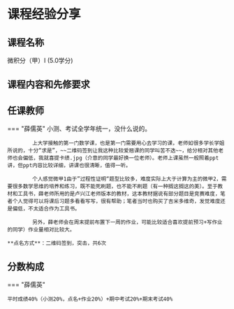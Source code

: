 # 课程经验分享

## 课程名称
 微积分（甲）I (5.0学分)

## 课程内容和先修要求

## 任课教师

=== "薛儒英"
    小测、考试全学年统一，没什么说的。

    ​        上大学接触的第一门数学课，也是第一门需要用心去学习的课，老师如很多学长学姐所说的，十分“求是”，~~二维码签到让我这种比较爱翘课的同学叫苦不迭~~，给分相对其他老师也会偏低，我就喜提卡绩.jpg（介意的同学最好换一位老师）。老师上课虽然一般照着ppt讲，但ppt内容比较详细，讲课也很清晰，值得一听。

    ​        个人感觉微甲1由于”过程性证明“题型比较多，难度实际上大于计算为主的微甲2，需要很多数学思维的培养和练习，既不能死刷题，也不能不刷题（有一种搁这搁这的美）。至于教材和工具书，薛老师所用的是卢兴江老师版本的教材，这本教材据说有部分题目是竞赛难度，笔者个人觉得可以将课后习题多看看写写，很有帮助；笔者当时也购买了吉米多维奇，发觉难度还是偏低，不太适合作为工具书。

    ​        另外，薛老师会在周末提前布置下一周的作业，可能比较适合喜欢提前预习+写作业的同学）作业量相对比较大。

    **点名方式**：二维码签到，突击，共6次

## 分数构成

=== "薛儒英"

    平时成绩40%（小测20%，点名+作业20%）+期中考试20%+期末考试40%

